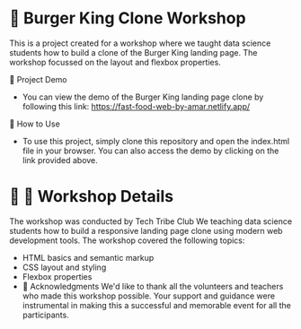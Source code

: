 
 # 🍔 Burger King Clone Workshop
This is a project created for a workshop where we taught data science students how to build a clone of the Burger King landing page. The workshop focussed on the layout and flexbox properties.

🚀 Project Demo
- You can view the demo of the Burger King landing page clone by following this link: https://fast-food-web-by-amar.netlify.app/

📖 How to Use
- To use this project, simply clone this repository and open the index.html file in your browser. You can also access the demo by clicking on the link provided above.

# 👨‍ 🏫 Workshop Details
The workshop was conducted by Tech Tribe Club We teaching data science students how to build a responsive landing page clone using modern web development tools. The workshop covered the following topics:

- HTML basics and semantic markup
- CSS layout and styling
- Flexbox properties
- 👏 Acknowledgments
We'd like to thank all the volunteers and teachers who made this workshop possible. Your support and guidance were instrumental in making this a successful and memorable event for all the participants.
